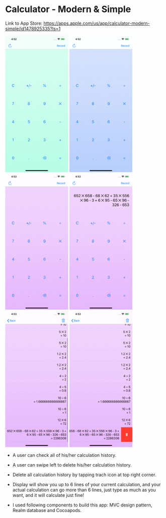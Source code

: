 # Calculator - Modern & Simple
Link to App Store: https://apps.apple.com/us/app/calculator-modern-simple/id1478925335?ls=1

<img src="screenshots/1.png" width="200"> <img src="screenshots/2.png" width="200"> <img src="screenshots/3.png" width="200"> <img src="screenshots/4.png" width="200"> <img src="screenshots/5.png" width="200"> <img src="screenshots/6.png" width="200">

- A user can check all of his/her calculation history.

- A user can swipe left to delete his/her calculation history.

- Delete all calculation history by tapping trach icon at top right corner.

- Display will show you up to 6 lines of your current calculation, and your actual calculation can go more than 6 lines, just type as much as you want, and it will calculate just fine!

- I used following components to build this app: MVC design pattern, Realm database and Cocoapods.
